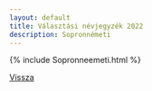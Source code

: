 ```yaml
---
layout: default
title: Választási névjegyzék 2022
description: Sopronnémeti
---
```


{% include Sopronneemeti.html %}

[Vissza](./)